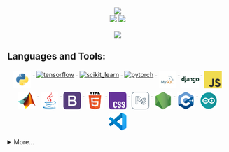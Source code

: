 
<!-- [doguilmak's GitHub stats](https://github-readme-stats.vercel.app/api?username=doguilmak&theme=github_dark&show_icons=true) -->

<!-- Black-Blue Stat Bar -->
<!--
<div align="center">
  <img src="https://github-readme-stats.vercel.app/api?username=doguilmak&theme=github_dark&show_icons=true" align="center"/>
</div>
-->

<!-- doguilmak (Dogu Ilmak) -->
<div align="center">
  <img src="http://github-profile-summary-cards.vercel.app/api/cards/profile-details?username=doguilmak&theme=default" align="center"/>
</div>

<!-- Most Used Languages Bar -->
<!--
<div align="center">
  <img src="http://github-profile-summary-cards.vercel.app/api/cards/repos-per-language?username=doguilmak&theme=default" align="center"/>
  <img src="http://github-profile-summary-cards.vercel.app/api/cards/most-commit-language?username=doguilmak&theme=default" align="center"/>
</div>
-->

<!-- Stats and Commits Bar -->
<div align="center">
  <img src="http://github-profile-summary-cards.vercel.app/api/cards/stats?username=doguilmak&theme=default" align="center"/>
  <img src="http://github-profile-summary-cards.vercel.app/api/cards/productive-time?username=doguilmak&theme=default&utcOffset=3" align="center"/>
</div>

<br>

<!-- Profile Views Bar -->
<div align="center">
  <!-- <img src="https://visitor-badge.laobi.icu/badge?page_id=doguilmak.doguilmak" align="center"/> -->
  <!-- <img src="https://komarev.com/ghpvc/?username=doguilmak&color=586e75" align="center"/> -->
  <img src="https://komarev.com/ghpvc/?username=doguilmak&color=586e75&style=for-the-badge" align="center"/>
</div>

<h2>Languages and Tools:</h2>
<p align="center">
  
  <a href="https://www.python.org" target="_blank">
    <img src="https://raw.githubusercontent.com/github/explore/80688e429a7d4ef2fca1e82350fe8e3517d3494d/topics/python/python.png" alt="python" height="40" style="vertical-align:top; margin:4px">
  </a>
  
  <a href="https://www.tensorflow.org" target="_blank">
    <img src="https://www.vectorlogo.zone/logos/tensorflow/tensorflow-icon.svg" alt="tensorflow" width="40" height="40" style="vertical-align:top; margin:4px"/>
  </a>
  
  <a href="https://scikit-learn.org/" target="_blank">
    <img src="https://upload.wikimedia.org/wikipedia/commons/0/05/Scikit_learn_logo_small.svg" alt="scikit_learn" width="40" height="40" style="vertical-align:top; margin:4px">
  </a>
  
  <a href="https://pytorch.org/" target="_blank">
    <img src="https://www.vectorlogo.zone/logos/pytorch/pytorch-icon.svg" alt="pytorch" width="40" height="40" style="vertical-align:top; margin:4px"/>
  </a>

   <a href="https://www.mysql.com/" target="_blank">
    <img src="https://raw.githubusercontent.com/github/explore/80688e429a7d4ef2fca1e82350fe8e3517d3494d/topics/mysql/mysql.png" alt="mysql" height="40" style="vertical-align:top; margin:4px">
  </a>
	
  <a href="https://www.djangoproject.com/" target="_blank">
    <img src="https://raw.githubusercontent.com/github/explore/80688e429a7d4ef2fca1e82350fe8e3517d3494d/topics/django/django.png" alt="nodejs" height="40" style="vertical-align:top; margin:4px">
  </a>
  
  <a href="https://developer.mozilla.org/en-US/docs/Web/JavaScript" target="_blank">
    <img src="https://raw.githubusercontent.com/github/explore/80688e429a7d4ef2fca1e82350fe8e3517d3494d/topics/javascript/javascript.png" alt="javascript" height="40" style="vertical-align:top; margin:4px">
  </a>
  
  <a href="https://www.mathworks.com/products/matlab.html" target="_blank">
    <img src="https://raw.githubusercontent.com/github/explore/80688e429a7d4ef2fca1e82350fe8e3517d3494d/topics/matlab/matlab.png" alt="matlab" height="40" style="vertical-align:top; margin:4px">
  </a>
  
  <a href="https://www.java.com" target="_blank">
    <img src="https://raw.githubusercontent.com/devicons/devicon/master/icons/java/java-original.svg" alt="java" width="40" height="40" style="vertical-align:top; margin:4px"/>
  </a>
  
  <a href="https://getbootstrap.com/" target="_blank">
    <img src="https://raw.githubusercontent.com/github/explore/80688e429a7d4ef2fca1e82350fe8e3517d3494d/topics/bootstrap/bootstrap.png" alt="Bootstrap" height="40" style="vertical-align:top; margin:4px">
  </a>
  
  <a href="https://www.w3schools.com/html/" target="_blank">
    <img src="https://raw.githubusercontent.com/github/explore/80688e429a7d4ef2fca1e82350fe8e3517d3494d/topics/html/html.png" alt="html" height="40" style="vertical-align:top; margin:4px">
  </a>
  
  <a href="https://www.w3schools.com/css/default.asp" target="_blank">  
    <img src="https://raw.githubusercontent.com/github/explore/80688e429a7d4ef2fca1e82350fe8e3517d3494d/topics/css/css.png" alt="css" height="40" style="vertical-align:top; margin:4px">
  </a>
  
  <a href="https://www.photoshop.com/en" target="_blank">
    <img src="https://raw.githubusercontent.com/devicons/devicon/master/icons/photoshop/photoshop-line.svg" alt="photoshop" width="40" height="40" style="vertical-align:top; margin:4px"/>
  </a>
  
  <a href="https://nodejs.org" target="_blank">
    <img src="https://raw.githubusercontent.com/github/explore/80688e429a7d4ef2fca1e82350fe8e3517d3494d/topics/nodejs/nodejs.png" alt="nodejs" height="40" style="vertical-align:top; margin:4px">
  </a>
  
  <a href="https://cplusplus.com/" target="_blank">
    <img src="https://raw.githubusercontent.com/devicons/devicon/master/icons/cplusplus/cplusplus-original.svg" alt="cplusplus" width="40" height="40" style="vertical-align:top; margin:4px"/>
  </a>
  
  <a href="https://www.arduino.cc/" target="_blank">
    <img src="https://raw.githubusercontent.com/github/explore/80688e429a7d4ef2fca1e82350fe8e3517d3494d/topics/arduino/arduino.png" alt="arduino" height="40" style="vertical-align:top; margin:4px">
  </a>
  
  <a href="https://code.visualstudio.com/" target="_blank">
    <img src="https://raw.githubusercontent.com/github/explore/80688e429a7d4ef2fca1e82350fe8e3517d3494d/topics/visual-studio-code/visual-studio-code.png" alt="VS Code" height="40" style="vertical-align:top; margin:4px">
   </a>
</p>

<!-- More... Section -->
<details>
	<summary>More...</summary>	
<div align="center">
<a href="https://www.credly.com/badges/c0b90f0c-2646-4ade-8394-64b1601b315b/public_url" target="_blank">
	<img src="./assets/ibm-ai-engineering-professional-certificate-v2.png" style="vertical-align:top; margin:4px">
</a>

<a href="https://www.credly.com/badges/a9c92f60-4af6-4fd0-9e98-a678eaaed9dd/public_url" target="_blank">
	<img src="./assets/deep-learning-with-tensorflow.png" style="vertical-align:top; margin:4px">
</a>

<a href="https://www.credly.com/badges/8ce2636e-a52b-43a4-a96a-0c535d8b3f7a/public_url" target="_blank">
	<img src="./assets/machine-learning-with-python.png" style="vertical-align:top; margin:4px">
</a>

<a href="https://www.credly.com/badges/ddd2753e-0c34-4905-9cf1-113b5d3cc741/public_url" target="_blank">
	<img src="./assets/deep-learning-essentials-with-keras.png" style="vertical-align:top; margin:4px">
</a>

<a href="https://www.credly.com/badges/94e2e283-c881-45e2-ab27-8dd142529a41/public_url" target="_blank">
	<img src="./assets/computer-vision-and-image-processing-essentials.1.png" style="vertical-align:top; margin:4px">
</a>

<a href="https://www.credly.com/badges/10e52086-fb23-40c7-bc00-a2fc64c1624c/public_url" target="_blank">
	<img src="./assets/deep-neural-networks-with-pytorch.png" style="vertical-align:top; margin:4px">
</a>		

</div>
</details>


<!--![](https://visitor-badge.laobi.icu/badge?page_id=doguilmak.doguilmak)-->

<!--
**doguilmak/doguilmak** is a ✨ _special_ ✨ repository because its `README.md` (this file) appears on your GitHub profile.

Here are some ideas to get you started:

### Hi there 👋

- 🔭 I’m currently working on ...
- 🌱 I’m currently learning ...
- 👯 I’m looking to collaborate on ...
- 🤔 I’m looking for help with ...
- 💬 Ask me about ...
- 📫 How to reach me: ...
- 😄 Pronouns: ...
- ⚡ Fun fact: ...
-->
